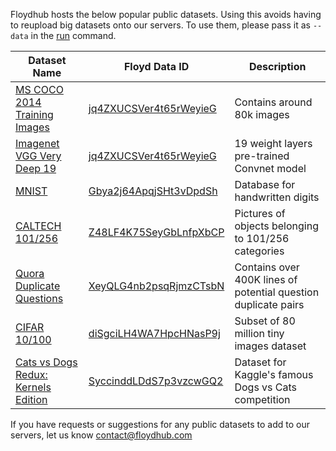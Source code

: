 Floydhub hosts the below popular public datasets. Using this avoids having to reupload big datasets onto our servers. 
To use them, please pass it as `--data` <ID> in the [run](../commands/run.md) command.


| Dataset Name | Floyd Data ID |  Description              |
| --------- | ------------------ | ------------------------ |
| [MS COCO 2014 Training Images](http://mscoco.org/dataset/#download) | [jq4ZXUCSVer4t65rWeyieG](https://www.floydhub.com/viewer/data/VhrTiJzhuvMZKUVurG7cGT/2JEQ7sC53Aik7i7sPx3EjY/)  | Contains around 80k images |
| [Imagenet VGG Very Deep 19](http://www.robots.ox.ac.uk/~vgg/research/very_deep/) | [jq4ZXUCSVer4t65rWeyieG](https://www.floydhub.com/viewer/data/VhrTiJzhuvMZKUVurG7cGT/2JEQ7sC53Aik7i7sPx3EjY/)  | 19 weight layers pre-trained Convnet model |
| [MNIST](http://yann.lecun.com/exdb/mnist/) | [Gbya2j64ApqjSHt3vDpdSh](https://www.floydhub.com/viewer/data/Gbya2j64ApqjSHt3vDpdSh/upe9HqVvwe9j7FHgEEVpoC/)  | Database for handwritten digits |
| [CALTECH 101/256](http://www.vision.caltech.edu/Image_Datasets/Caltech101/) | [Z48LF4K75SeyGbLnfpXbCP](https://www.floydhub.com/viewer/data/Z48LF4K75SeyGbLnfpXbCP/8QdHykZGC4nmaHLvNF8AFG/)  | Pictures of objects belonging to 101/256 categories |
| [Quora Duplicate Questions](https://data.quora.com/First-Quora-Dataset-Release-Question-Pairs) | [XeyQLG4nb2psqRjmzCTsbN](https://www.floydhub.com/viewer/data/XeyQLG4nb2psqRjmzCTsbN/54QybuiiAzXpdseKoHcy5d/)  | Contains over 400K lines of potential question duplicate pairs|
| [CIFAR 10/100](http://www.cs.utoronto.ca/~kriz/cifar.html) | [diSgciLH4WA7HpcHNasP9j](https://www.floydhub.com/viewer/data/diSgciLH4WA7HpcHNasP9j/FgfqKsTpQScuA7RMS25RSA/)  | Subset of 80 million tiny images dataset|
| [Cats vs Dogs Redux: Kernels Edition](https://www.kaggle.com/c/dogs-vs-cats-redux-kernels-edition) | [SyccinddLDdS7p3vzcwGQ2](https://www.floydhub.com/viewer/data/SyccinddLDdS7p3vzcwGQ2/saKd5dpEThAkWxDevSr9Ef/)  | Dataset for Kaggle's famous Dogs vs Cats competition|

If you have requests or suggestions for any public datasets to add to our servers, let us know [contact@floydhub.com](mailto:contact@floydhub.com)
